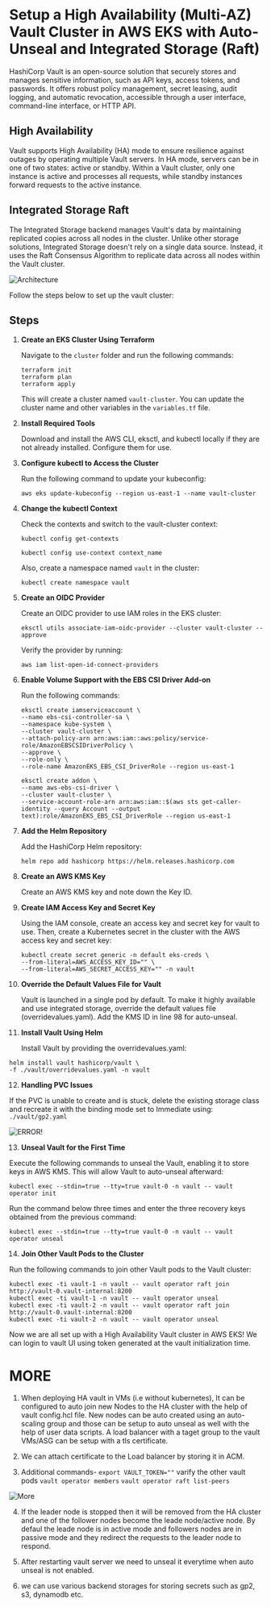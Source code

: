 # Setup a High Availability (Multi-AZ) Vault Cluster in AWS EKS with Auto-Unseal and Integrated Storage (Raft)

HashiCorp Vault is an open-source solution that securely stores and manages sensitive information, such as API keys, access tokens, and passwords. It offers robust policy management, secret leasing, audit logging, and automatic revocation, accessible through a user interface, command-line interface, or HTTP API.

## High Availability

Vault supports High Availability (HA) mode to ensure resilience against outages by operating multiple Vault servers. In HA mode, servers can be in one of two states: active or standby. Within a Vault cluster, only one instance is active and processes all requests, while standby instances forward requests to the active instance.

## Integrated Storage Raft

The Integrated Storage backend manages Vault's data by maintaining replicated copies across all nodes in the cluster. Unlike other storage solutions, Integrated Storage doesn't rely on a single data source. Instead, it uses the Raft Consensus Algorithm to replicate data across all nodes within the Vault cluster.

![Architecture](./images/architecture.png)

Follow the steps below to set up the vault cluster:

## Steps

1. **Create an EKS Cluster Using Terraform**

   Navigate to the `cluster` folder and run the following commands:

   ```
   terraform init
   terraform plan
   terraform apply
   ```

   This will create a cluster named `vault-cluster`. You can update the cluster name and other variables in the `variables.tf` file.

2. **Install Required Tools**

   Download and install the AWS CLI, eksctl, and kubectl locally if they are not already installed. Configure them for use.

3. **Configure kubectl to Access the Cluster**

   Run the following command to update your kubeconfig:

   ```
   aws eks update-kubeconfig --region us-east-1 --name vault-cluster
   ```

4. **Change the kubectl Context**

   Check the contexts and switch to the vault-cluster context:

   ```
   kubectl config get-contexts
   ```

   ```
   kubectl config use-context context_name
   ```

   Also, create a namespace named `vault` in the cluster:

   ```
   kubectl create namespace vault
   ```

5. **Create an OIDC Provider**

   Create an OIDC provider to use IAM roles in the EKS cluster:

   ```
   eksctl utils associate-iam-oidc-provider --cluster vault-cluster --approve
   ```

   Verify the provider by running:

   ```
   aws iam list-open-id-connect-providers
   ```

6. **Enable Volume Support with the EBS CSI Driver Add-on**

   Run the following commands:

   ```
   eksctl create iamserviceaccount \
   --name ebs-csi-controller-sa \
   --namespace kube-system \
   --cluster vault-cluster \
   --attach-policy-arn arn:aws:iam::aws:policy/service-role/AmazonEBSCSIDriverPolicy \
   --approve \
   --role-only \
   --role-name AmazonEKS_EBS_CSI_DriverRole --region us-east-1
   ```

   ```
   eksctl create addon \
   --name aws-ebs-csi-driver \
   --cluster vault-cluster \
   --service-account-role-arn arn:aws:iam::$(aws sts get-caller-identity --query Account --output text):role/AmazonEKS_EBS_CSI_DriverRole --region us-east-1
   ```

7. **Add the Helm Repository**

   Add the HashiCorp Helm repository:

   ```
   helm repo add hashicorp https://helm.releases.hashicorp.com
   ```

8. **Create an AWS KMS Key**

   Create an AWS KMS key and note down the Key ID.

9. **Create IAM Access Key and Secret Key**

   Using the IAM console, create an access key and secret key for vault to use. Then, create a Kubernetes secret in the cluster with the AWS access key and secret key:

   ```
   kubectl create secret generic -n default eks-creds \
   --from-literal=AWS_ACCESS_KEY_ID="" \
   --from-literal=AWS_SECRET_ACCESS_KEY="" -n vault
   ```

10. **Override the Default Values File for Vault**

    Vault is launched in a single pod by default. To make it highly available and use integrated storage, override the default values file (overridevalues.yaml). Add the KMS ID in line 98 for auto-unseal.

11. **Install Vault Using Helm**

    Install Vault by providing the overridevalues.yaml:

```
helm install vault hashicorp/vault \
-f ./vault/overridevalues.yaml -n vault
```

12. **Handling PVC Issues**

If the PVC is unable to create and is stuck, delete the existing storage class and recreate it with the binding mode set to Immediate using:
`./vault/gp2.yaml`

![ERROR!](./images/pvc_error.png)

13. **Unseal Vault for the First Time**

Execute the following commands to unseal the Vault, enabling it to store keys in AWS KMS. This will allow Vault to auto-unseal afterward:

```
kubectl exec --stdin=true --tty=true vault-0 -n vault -- vault operator init
```

Run the command below three times and enter the three recovery keys obtained from the previous command:

```
kubectl exec --stdin=true --tty=true vault-0 -n vault -- vault operator unseal
```

14. **Join Other Vault Pods to the Cluster**

Run the following commands to join other Vault pods to the Vault cluster:

```
kubectl exec -ti vault-1 -n vault -- vault operator raft join http://vault-0.vault-internal:8200
kubectl exec -ti vault-1 -n vault -- vault operator unseal
kubectl exec -ti vault-2 -n vault -- vault operator raft join http://vault-0.vault-internal:8200
kubectl exec -ti vault-2 -n vault -- vault operator unseal
```

Now we are all set up with a High Availability Vault cluster in AWS EKS! We can login to vault UI using token generated at the vault initialization time.

# MORE

1. When deploying HA vault in VMs (i.e without kubernetes), It can be configured to auto join new Nodes to the HA cluster with the help of vault config.hcl file. New nodes can be auto created using an auto-scaling group and those can be setup to auto unseal as well with the help of user data scripts. A load balancer with a taget group to the vault VMs/ASG can be setup with a tls certificate.

2. We can attach certificate to the Load balancer by storing it in ACM.

3. Additional commands-
   `export VAULT_TOKEN=""`
   varify the other vault pods
   `vault operator members`
   `vault operator raft list-peers`

![More](./images/members.png)

4. If the leader node is stopped then it will be removed from the HA cluster and one of the follower nodes become the leade node/active node. By defaul the leade node is in active mode and followers nodes are in passive mode and they redirect the requests to the leader node to respond.

5. After restarting vault server we need to unseal it everytime when auto unseal is not enabled.

6. we can use various backend storages for storing secrets such as gp2, s3, dynamodb etc.
